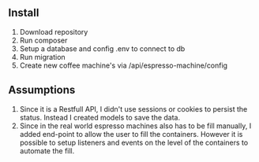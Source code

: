 
## Install
1. Download repository
2. Run composer
3. Setup a database and config .env to connect to db
4. Run migration
5. Create new coffee machine's via /api/espresso-machine/config


## Assumptions
1. Since it is a Restfull API, I didn't use sessions or cookies to persist the status. Instead I created models to save the data. 
2. Since in the real world espresso machines also has to be fill manually, I added end-point to allow the user to fill the containers. However it is possible to setup listeners and events on the level of the containers to automate the fill.

